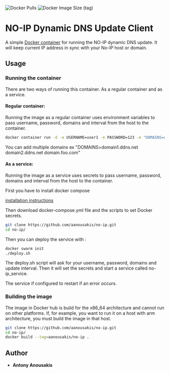 ![Docker Pulls](https://img.shields.io/docker/pulls/aanousakis/no-ip?style=plastic)
![Docker Image Size (tag)](https://img.shields.io/docker/image-size/aanousakis/no-ip/latest)

# NO-IP Dynamic DNS Update Client

A simple [Docker container](https://hub.docker.com/r/aanousakis/no-ip) for running the NO-IP dynamic DNS update. It will keep current IP address in sync with your No-IP host or domain.


## Usage

### Running  the container
   
There are two ways of running this container. As a regular container and as a service.

#### Regular container:
Running the image as a regular container uses environment variables to pass username, password, domains and interval from the host to the container. 



```bash
docker container run -d -e USERNAME=user1 -e PASSWORD=123 -e "DOMAINS=domain1.ddns.net" -e INTERVAL=5 aanousakis/no-ip

```
You can add multiple domains ex "DOMAINS=domain1.ddns.net domain2.ddns.net domain.foo.com"

#### As a service:
Running the image as a service uses secrets to pass username, password, domains and interval from the host to the container.

First you have to install docker compose

[installation instructions](https://docs.docker.com/compose/install/)

Then download docker-compose.yml file and the scripts to set Docker secrets. 

```bash
git clone https://github.com/aanousakis/no-ip.git    
cd no-ip/
```

Then you can deploy the service with :


```bash
docker swarm init
./deploy.sh 
```
The deploy.sh script will ask for your username, password, domains and update interval. Then it will set the secrets and start a service called no-ip_service. 

The service if configured to restart if an error occurs.


### Building the image
The image in Docker hub is build for the x86_64 architecture and cannot run on other platforms. If, for example, you want to run it on a host with arm architecture, you must build the image in that host.

```bash
git clone https://github.com/aanousakis/no-ip.git    
cd no-ip/
docker build --tag=aanousakis/no-ip .

```
## Author

* **Antony Anousakis**
